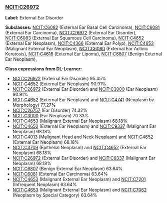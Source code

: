 
### [NCIT:C26972](http://purl.obolibrary.org/obo/NCIT_C26972)
**Label:** External Ear Disorder

**Subclasses:** [NCIT:C6082](http://purl.obolibrary.org/obo/NCIT_C6082) (External Ear Basal Cell Carcinoma), [NCIT:C6081](http://purl.obolibrary.org/obo/NCIT_C6081) (External Ear Carcinoma), [NCIT:C26972](http://purl.obolibrary.org/obo/NCIT_C26972) (External Ear Disorder), [NCIT:C6083](http://purl.obolibrary.org/obo/NCIT_C6083) (External Ear Squamous Cell Carcinoma), [NCIT:C4652](http://purl.obolibrary.org/obo/NCIT_C4652) (External Ear Neoplasm), [NCIT:C4366](http://purl.obolibrary.org/obo/NCIT_C4366) (External Ear Polyp), [NCIT:C4653](http://purl.obolibrary.org/obo/NCIT_C4653) (Malignant External Ear Neoplasm), [NCIT:C6080](http://purl.obolibrary.org/obo/NCIT_C6080) (External Ear Actinic Keratosis), [NCIT:C4618](http://purl.obolibrary.org/obo/NCIT_C4618) (External Ear Lipoma), [NCIT:C6807](http://purl.obolibrary.org/obo/NCIT_C6807) (Benign External Ear Neoplasm), 

**Class expressions from DL-Learner:**

- [NCIT:C26972](http://purl.obolibrary.org/obo/NCIT_C26972) (External Ear Disorder) 95.45%
- [NCIT:C4652](http://purl.obolibrary.org/obo/NCIT_C4652) (External Ear Neoplasm) 90.91%
- [NCIT:C26972](http://purl.obolibrary.org/obo/NCIT_C26972) (External Ear Disorder) and [NCIT:C3000](http://purl.obolibrary.org/obo/NCIT_C3000) (Ear Neoplasm) 90.91%
- [NCIT:C4652](http://purl.obolibrary.org/obo/NCIT_C4652) (External Ear Neoplasm) and [NCIT:C4741](http://purl.obolibrary.org/obo/NCIT_C4741) (Neoplasm by Morphology) 77.27%
- [NCIT:C26757](http://purl.obolibrary.org/obo/NCIT_C26757) (Ear Disorder) 74.32%
- [NCIT:C3000](http://purl.obolibrary.org/obo/NCIT_C3000) (Ear Neoplasm) 70.33%
- [NCIT:C4653](http://purl.obolibrary.org/obo/NCIT_C4653) (Malignant External Ear Neoplasm) 68.18%
- [NCIT:C4652](http://purl.obolibrary.org/obo/NCIT_C4652) (External Ear Neoplasm) and [NCIT:C9337](http://purl.obolibrary.org/obo/NCIT_C9337) (Malignant Ear Neoplasm) 68.18%
- [NCIT:C4013](http://purl.obolibrary.org/obo/NCIT_C4013) (Malignant Head and Neck Neoplasm) and [NCIT:C4652](http://purl.obolibrary.org/obo/NCIT_C4652) (External Ear Neoplasm) 68.18%
- [NCIT:C3709](http://purl.obolibrary.org/obo/NCIT_C3709) (Epithelial Neoplasm) and [NCIT:C4652](http://purl.obolibrary.org/obo/NCIT_C4652) (External Ear Neoplasm) 68.18%
- [NCIT:C26972](http://purl.obolibrary.org/obo/NCIT_C26972) (External Ear Disorder) and [NCIT:C9337](http://purl.obolibrary.org/obo/NCIT_C9337) (Malignant Ear Neoplasm) 68.18%
- [NCIT:C6807](http://purl.obolibrary.org/obo/NCIT_C6807) (Benign External Ear Neoplasm) 63.64%
- [NCIT:C6081](http://purl.obolibrary.org/obo/NCIT_C6081) (External Ear Carcinoma) 63.64%
- [NCIT:C4653](http://purl.obolibrary.org/obo/NCIT_C4653) (Malignant External Ear Neoplasm) and [NCIT:C7201](http://purl.obolibrary.org/obo/NCIT_C7201) (Infrequent Neoplasm) 63.64%
- [NCIT:C4653](http://purl.obolibrary.org/obo/NCIT_C4653) (Malignant External Ear Neoplasm) and [NCIT:C7062](http://purl.obolibrary.org/obo/NCIT_C7062) (Neoplasm by Special Category) 63.64%


